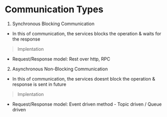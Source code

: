 # Communication Types

1. Synchronous Blocking Communication
- In this of communication, the services blocks the operation & waits for the response

> Implentation
- Request/Response model: Rest over http, RPC

2. Asynchronous Non-Blocking Communication
- In this of communication, the services doesnt block the operation & response is sent in future

> Implentation
- Request/Response model: Event driven method - Topic driven / Queue driven
